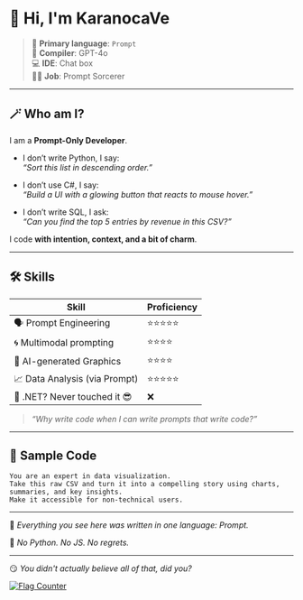 # 👋 Hi, I'm KaranocaVe

> 🧠 **Primary language**: `Prompt`  
> 🧾 **Compiler**: GPT-4o  
> 💻 **IDE**: Chat box  
> 🧙‍♂️ **Job**: Prompt Sorcerer


---

## 🪄 Who am I?

I am a **Prompt-Only Developer**.

- I don’t write Python, I say:  
  _“Sort this list in descending order.”_

- I don’t use C#, I say:  
  _“Build a UI with a glowing button that reacts to mouse hover.”_

- I don’t write SQL, I ask:  
  _“Can you find the top 5 entries by revenue in this CSV?”_

I code **with intention, context, and a bit of charm**.

---

## 🛠️ Skills

| Skill                 | Proficiency |
|----------------------|-------------|
| 🗣️ Prompt Engineering | ⭐⭐⭐⭐⭐        |
| 🌀 Multimodal prompting | ⭐⭐⭐⭐         |
| 🎨 AI-generated Graphics | ⭐⭐⭐⭐         |
| 📈 Data Analysis (via Prompt) | ⭐⭐⭐⭐⭐        |
| 🧱 .NET? Never touched it 😎 | ❌          |

> _“Why write code when I can write prompts that write code?”_


---

## 💬 Sample Code

```prompt
You are an expert in data visualization.  
Take this raw CSV and turn it into a compelling story using charts, summaries, and key insights.  
Make it accessible for non-technical users.
```

---

🧵 *Everything you see here was written in one language: Prompt.*

🫡 *No Python. No JS. No regrets.*

---

😏 *You didn't actually believe all of that, did you?*


<a href="https://info.flagcounter.com/B4dT"><img src="https://s01.flagcounter.com/count2/B4dT/bg_FFFFFF/txt_000000/border_CCCCCC/columns_2/maxflags_10/viewers_0/labels_0/pageviews_0/flags_0/percent_0/" alt="Flag Counter" border="0"></a>
